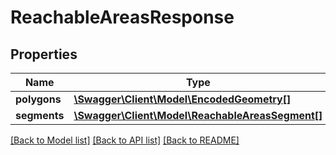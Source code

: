 # ReachableAreasResponse

## Properties
Name | Type | Description | Notes
------------ | ------------- | ------------- | -------------
**polygons** | [**\Swagger\Client\Model\EncodedGeometry[]**](EncodedGeometry.md) |  | [optional] 
**segments** | [**\Swagger\Client\Model\ReachableAreasSegment[]**](ReachableAreasSegment.md) |  | [optional] 

[[Back to Model list]](../../README.md#documentation-for-models) [[Back to API list]](../../README.md#documentation-for-api-endpoints) [[Back to README]](../../README.md)

